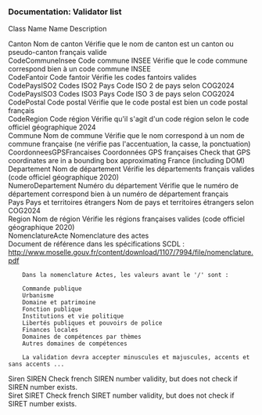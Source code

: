 ### Documentation: Validator list

Class Name                 Name                             Description 

Canton                      Nom de canton                    Vérifie que le nom de canton est un canton ou pseudo-canton français valide                                             
CodeCommuneInsee            Code commune INSEE               Vérifie que le code commune correspond bien à un code commune INSEE                                                     
CodeFantoir                 Code fantoir                     Vérifie les codes fantoirs valides                                                                                      
CodePaysISO2                Codes ISO2 Pays                  Code ISO 2 de pays selon COG2024                                                                                        
CodePaysISO3                Codes ISO3 Pays                  Code ISO 3 de pays selon COG2024                                                                                        
CodePostal                  Code postal                      Vérifie que le code postal est bien un code postal français                                                             
CodeRegion                  Code région                      Vérifie qu'il s'agit d'un code région selon le code officiel géographique 2024                                          
Commune                     Nom de commune                   Vérifie que le nom correspond à un nom de commune française (ne vérifie pas l'accentuation, la casse, la ponctuation)   
CoordonneesGPSFrancaises    Coordonnées GPS françaises       Check that GPS coordinates are in a bounding box approximating France (including DOM)                                   
Departement                 Nom de département               Vérifie les départements français valides (code officiel géographique 2020)                                             
NumeroDepartement           Numéro du département            Vérifie que le numéro de département correspond bien à un numéro de département français                                
Pays                        Pays et territoires étrangers    Nom de pays et territoires étrangers selon COG2024                                                                      
Region                      Nom de région                    Vérifie les régions françaises valides (code officiel géographique 2020)                                                
NomenclatureActe            Nomenclature des actes           
        Document de référence dans les spécifications SCDL :
        http://www.moselle.gouv.fr/content/download/1107/7994/file/nomenclature.pdf

        Dans la nomenclature Actes, les valeurs avant le '/' sont :

        Commande publique
        Urbanisme
        Domaine et patrimoine
        Fonction publique
        Institutions et vie politique
        Libertés publiques et pouvoirs de police
        Finances locales
        Domaines de compétences par thèmes
        Autres domaines de compétences

        La validation devra accepter minuscules et majuscules, accents et sans accents ...

Siren                       SIREN                            Check french SIREN number validity, but does not check if SIREN number exists.                                          
Siret                       SIRET                            Check french SIRET number validity, but does not check if SIRET number exists.                                          
